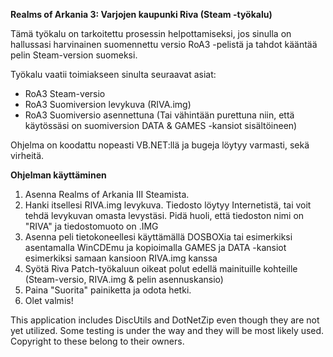 <b>Realms of Arkania 3: Varjojen kaupunki Riva (Steam -työkalu)</b> <p>
Tämä työkalu on tarkoitettu prosessin helpottamiseksi, jos sinulla on hallussasi harvinainen suomennettu versio RoA3 -pelistä
ja tahdot kääntää pelin Steam-version suomeksi.

Työkalu vaatii toimiakseen sinulta seuraavat asiat:
* RoA3 Steam-versio
* RoA3 Suomiversion levykuva (RIVA.img)
* RoA3 Suomiversio asennettuna (Tai vähintään purettuna niin, että käytössäsi on suomiversion DATA & GAMES -kansiot sisältöineen)

Ohjelma on koodattu nopeasti VB.NET:llä ja bugeja löytyy varmasti, sekä virheitä.

<b>Ohjelman käyttäminen</b><p>
  1. Asenna Realms of Arkania III Steamista.
  2. Hanki itsellesi RIVA.img levykuva. Tiedosto löytyy Internetistä, tai voit tehdä levykuvan omasta levystäsi. Pidä huoli, että tiedoston nimi on "RIVA" ja tiedostomuoto on .IMG
  3. Asenna peli tietokoneellesi käyttämällä DOSBOXia tai esimerkiksi asentamalla WinCDEmu ja kopioimalla GAMES ja DATA -kansiot esimerkiksi samaan kansioon RIVA.img kanssa
  4. Syötä Riva Patch-työkaluun oikeat polut edellä mainituille kohteille (Steam-versio, RIVA.img & pelin asennuskansio)
  5. Paina "Suorita" painiketta ja odota hetki. 
  6. Olet valmis!

This application includes DiscUtils and DotNetZip even though they are not yet utilized. Some testing is under the way and they will be most likely used.
Copyright to these belong to their owners.
